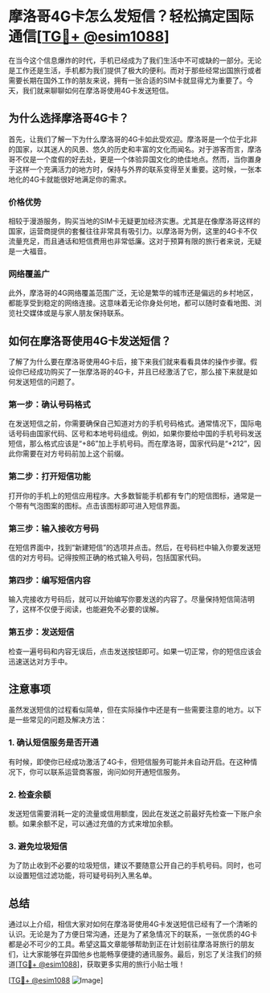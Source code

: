 # 摩洛哥4G卡怎么发短信？轻松搞定国际通信[[TG💪+ @esim1088](https://t.me/s/esim1088)]

在当今这个信息爆炸的时代，手机已经成为了我们生活中不可或缺的一部分。无论是工作还是生活，手机都为我们提供了极大的便利。而对于那些经常出国旅行或者需要长期在国外工作的朋友来说，拥有一张合适的SIM卡就显得尤为重要了。今天，我们就来聊聊如何在摩洛哥使用4G卡发送短信。

## 为什么选择摩洛哥4G卡？

首先，让我们了解一下为什么摩洛哥的4G卡如此受欢迎。摩洛哥是一个位于北非的国家，以其迷人的风景、悠久的历史和丰富的文化而闻名。对于游客而言，摩洛哥不仅是一个度假的好去处，更是一个体验异国文化的绝佳地点。然而，当你置身于这样一个充满活力的地方时，保持与外界的联系变得至关重要。这时候，一张本地化的4G卡就能很好地满足你的需求。

### 价格优势

相较于漫游服务，购买当地的SIM卡无疑更加经济实惠。尤其是在像摩洛哥这样的国家，运营商提供的套餐往往非常具有吸引力。以摩洛哥为例，这里的4G卡不仅流量充足，而且通话和短信费用也非常低廉。这对于预算有限的旅行者来说，无疑是一大福音。

### 网络覆盖广

此外，摩洛哥的4G网络覆盖范围广泛，无论是繁华的城市还是偏远的乡村地区，都能享受到稳定的网络连接。这意味着无论你身处何地，都可以随时查看地图、浏览社交媒体或是与家人朋友保持联系。

## 如何在摩洛哥使用4G卡发送短信？

了解了为什么要在摩洛哥使用4G卡后，接下来我们就来看看具体的操作步骤。假设你已经成功购买了一张摩洛哥的4G卡，并且已经激活了它，那么接下来就是如何发送短信的问题了。

### 第一步：确认号码格式

在发送短信之前，你需要确保自己知道对方的手机号码格式。通常情况下，国际电话号码由国家代码、区号和本地号码组成。例如，如果你要给中国的手机号码发送短信，那么格式应该是“+86”加上手机号码。而在摩洛哥，国家代码是“+212”，因此你需要在对方号码前加上这个前缀。

### 第二步：打开短信功能

打开你的手机上的短信应用程序。大多数智能手机都有专门的短信图标，通常是一个带有气泡图案的图标。点击该图标即可进入短信界面。

### 第三步：输入接收方号码

在短信界面中，找到“新建短信”的选项并点击。然后，在号码栏中输入你要发送短信的对方号码。记得按照正确的格式输入号码，包括国家代码。

### 第四步：编写短信内容

输入完接收方号码后，就可以开始编写你要发送的内容了。尽量保持短信简洁明了，这样不仅便于阅读，也能避免不必要的误解。

### 第五步：发送短信

检查一遍号码和内容无误后，点击发送按钮即可。如果一切正常，你的短信应该会迅速送达对方手中。

## 注意事项

虽然发送短信的过程看似简单，但在实际操作中还是有一些需要注意的地方。以下是一些常见的问题及解决方法：

### 1. 确认短信服务是否开通

有时候，即使你已经成功激活了4G卡，但短信服务可能并未自动开启。在这种情况下，你可以联系运营商客服，询问如何开通短信服务。

### 2. 检查余额

发送短信需要消耗一定的流量或信用额度，因此在发送之前最好先检查一下账户余额。如果余额不足，可以通过充值的方式来增加余额。

### 3. 避免垃圾短信

为了防止收到不必要的垃圾短信，建议不要随意公开自己的手机号码。同时，也可以设置短信过滤功能，将可疑号码列入黑名单。

## 总结

通过以上介绍，相信大家对如何在摩洛哥使用4G卡发送短信已经有了一个清晰的认识。无论是为了方便日常沟通，还是为了紧急情况下的联系，一张优质的4G卡都是必不可少的工具。希望这篇文章能够帮助到正在计划前往摩洛哥旅行的朋友们，让大家能够在异国他乡也能畅享便捷的通讯服务。最后，别忘了关注我们的频道[[TG💪+ @esim1088](https://t.me/s/esim1088)]，获取更多实用的旅行小贴士哦！

[[TG💪+ @esim1088](https://t.me/s/esim1088) ![Image](https://i.postimg.cc/4NQfJmqS/Snipaste-2025-05-13-00-14-12.png)]